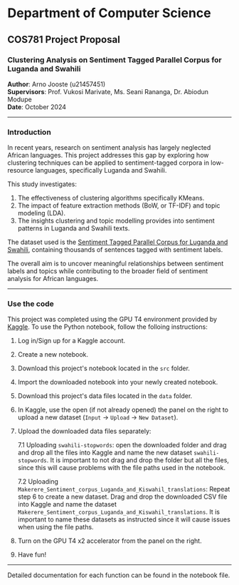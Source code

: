 # Department of Computer Science

## COS781 Project Proposal

### Clustering Analysis on Sentiment Tagged Parallel Corpus for Luganda and Swahili

**Author**: Arno Jooste (u21457451)  
**Supervisors**: Prof. Vukosi Marivate, Ms. Seani Rananga, Dr. Abiodun Modupe  
**Date**: October 2024  

---

### Introduction

In recent years, research on sentiment analysis has largely neglected African languages. This project addresses this gap by exploring how clustering techniques can be applied to sentiment-tagged corpora in low-resource languages, specifically Luganda and Swahili.

This study investigates:
1. The effectiveness of clustering algorithms specifically KMeans.
2. The impact of feature extraction methods (BoW, or TF-IDF) and topic modeling (LDA).
3. The insights clustering and topic modelling provides into sentiment patterns in Luganda and Swahili texts.

The dataset used is the [Sentiment Tagged Parallel Corpus for Luganda and Swahili](https://dataverse.harvard.edu/dataset.xhtml?persistentId=doi:10.7910/DVN/XSGIKR), containing thousands of sentences tagged with sentiment labels.

The overall aim is to uncover meaningful relationships between sentiment labels and topics while contributing to the broader field of sentiment analysis for African languages.

---

### Use the code

This project was completed using the GPU T4 environment provided by [Kaggle](kaggle.com). To use the Python notebook, follow the folloing instructions:

1. Log in/Sign up for a Kaggle account.
2. Create a new notebook.
3. Download this project's notebook located in the `src` folder.
4. Import the downloaded notebook into your newly created notebook.
5. Download this project's data files located in the `data` folder.
6. In Kaggle, use the open (if not already opened) the panel on the right to upload a new dataset (`Input` -> `Upload` -> `New Dataset`).
7. Upload the downloaded data files separately:

   7.1 Uploading `swahili-stopwords`: open the downloaded folder and drag and drop all the files into Kaggle and name the new dataset `swahili-stopwords`. It is important to not drag and drop the folder but all the files, since this will cause problems with the file paths used in the notebook.
   
   7.2 Uploading `Makerere_Sentiment_corpus_Luganda_and_Kiswahil_translations`: Repeat step 6 to create a new dataset. Drag and drop the downloaded CSV file into Kaggle and name the dataset `Makerere_Sentiment_corpus_Luganda_and_Kiswahil_translations`. It is important to name these datasets as instructed since it will cause issues when using the file paths.
9. Turn on the GPU T4 x2 accelerator from the panel on the right.
10. Have fun!

---

Detailed documentation for each function can be found in the notebook file.
